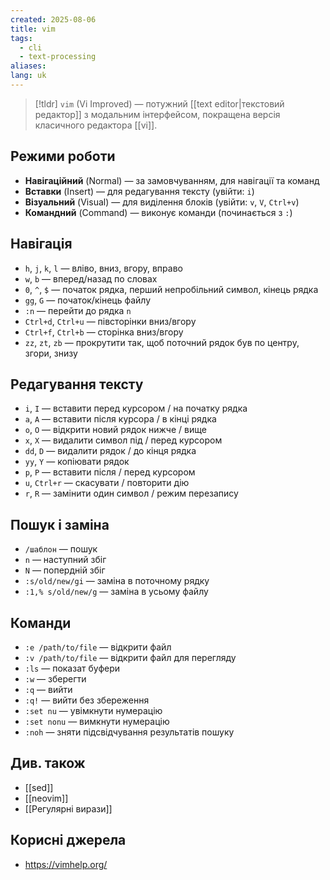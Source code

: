 ```yaml
---
created: 2025-08-06
title: vim
tags:
  - cli
  - text-processing
aliases: 
lang: uk
---
```


> [!tldr]
> `vim` (Vi Improved) — потужний [[text editor|текстовий редактор]] з модальним інтерфейсом, покращена версія класичного редактора [[vi]].

## Режими роботи

- **Навігаційний** (Normal) — за замовчуванням, для навігації та команд
- **Вставки** (Insert) — для редагування тексту (увійти: `i`)
- **Візуальний** (Visual) — для виділення блоків (увійти: `v`, `V`, `Ctrl+v`)
- **Командний** (Command) — виконує команди (починається з `:`)

## Навігація

- `h`, `j`, `k`, `l` — вліво, вниз, вгору, вправо
- `w`, `b` — вперед/назад по словах
- `0`, `^`, `$` — початок рядка, перший непробільний символ, кінець рядка
- `gg`, `G` — початок/кінець файлу
- `:n` — перейти до рядка `n`
- `Ctrl+d`, `Ctrl+u` — півсторінки вниз/вгору
- `Ctrl+f`, `Ctrl+b` — сторінка вниз/вгору
- `zz`, `zt`, `zb` — прокрутити так, щоб поточний рядок був по центру, згори, знизу

## Редагування тексту

- `i`, `I` — вставити перед курсором / на початку рядка
- `a`, `A` — вставити після курсора / в кінці рядка
- `o`, `O` — відкрити новий рядок нижче / вище
- `x`, `X` — видалити символ під / перед курсором
- `dd`, `D` — видалити рядок / до кінця рядка
- `yy`, `Y` — копіювати рядок
- `p`, `P` — вставити після / перед курсором
- `u`, `Ctrl+r` — скасувати / повторити дію
- `r`, `R` — замінити один символ / режим перезапису

## Пошук і заміна

- `/шаблон` — пошук
- `n` — наступний збіг
- `N` — попердній збіг
- `:s/old/new/gi` — заміна в поточному рядку
- `:1,% s/old/new/g` — заміна в усьому файлу

## Команди

- `:e /path/to/file` — відкрити файл
- `:v /path/to/file` — відкрити файл для перегляду
- `:ls` — показат буфери
- `:w` — зберегти
- `:q` — вийти
- `:q!` — вийти без збереження
- `:set nu` — увімкнути нумерацію
- `:set nonu` — вимкнути нумерацію
- `:noh` — зняти підсвідчування результатів пошуку

## Див. також

- [[sed]]
- [[neovim]]
- [[Регулярні вирази]]

## Корисні джерела

- https://vimhelp.org/